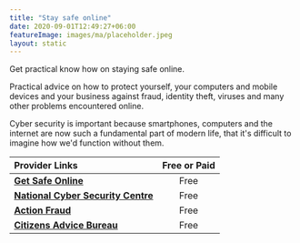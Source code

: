 ```yaml
---
title: "Stay safe online"
date: 2020-09-01T12:49:27+06:00
featureImage: images/ma/placeholder.jpeg
layout: static
---
```


Get practical know how on staying safe online.

Practical advice on how to protect yourself, your computers and mobile devices and your business against fraud, identity theft, viruses and many other problems encountered online.

Cyber security is important because smartphones, computers and the internet are now such a fundamental part of modern life, that it's difficult to imagine how we'd function without them.

| Provider Links      | Free or Paid  |  
| :-----------          | :--------------:      |  
| [**Get Safe Online**](https://www.getsafeonline.org/) | Free | 
| [**National Cyber Security Centre**](https://www.ncsc.gov.uk/section/information-for/individuals-families) | Free | 
| [**Action Fraud**](https://www.actionfraud.police.uk/) | Free | 
| [**Citizens Advice Bureau**](https://www.citizensadvice.org.uk/consumer/scams/get-help-with-online-scams/) | Free | 
  

<br/><br/>






